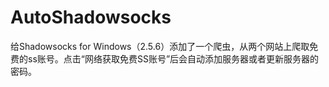 AutoShadowsocks
=======================

给Shadowsocks for Windows（2.5.6）添加了一个爬虫，从两个网站上爬取免费的ss账号。点击“网络获取免费SS账号”后会自动添加服务器或者更新服务器的密码。